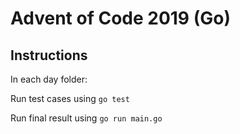 # Advent of Code 2019 (Go)

## Instructions

In each day folder:

Run test cases using `go test`

Run final result using `go run main.go`
